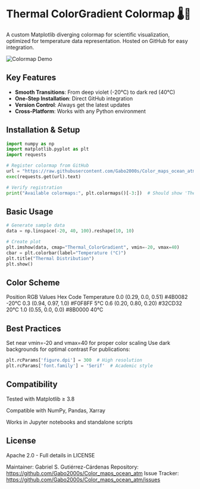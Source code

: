 # Thermal ColorGradient Colormap 🌡️🎨

A custom Matplotlib diverging colormap for scientific visualization, optimized for temperature data representation. Hosted on GitHub for easy integration.

![Colormap Demo](https://raw.githubusercontent.com/Gabo2000s/Color_maps_ocean_atm/main/docs/demo.png)

## Key Features
- **Smooth Transitions**: From deep violet (-20°C) to dark red (40°C)
- **One-Step Installation**: Direct GitHub integration
- **Version Control**: Always get the latest updates
- **Cross-Platform**: Works with any Python environment

## Installation & Setup

```python
import numpy as np
import matplotlib.pyplot as plt
import requests

# Register colormap from GitHub
url = "https://raw.githubusercontent.com/Gabo2000s/Color_maps_ocean_atm/main/Thermal_ColorGradient.py"
exec(requests.get(url).text)

# Verify registration
print("Available colormaps:", plt.colormaps()[-3:])  # Should show 'Thermal_ColorGradient'
```

## Basic Usage 

```python
# Generate sample data
data = np.linspace(-20, 40, 100).reshape(10, 10)

# Create plot
plt.imshow(data, cmap="Thermal_ColorGradient", vmin=-20, vmax=40)
cbar = plt.colorbar(label="Temperature (°C)")
plt.title("Thermal Distribution")
plt.show()
```
## Color Scheme
Position	RGB Values	Hex Code	Temperature
0.0	(0.29, 0.0, 0.51)	#4B0082	-20°C
0.3	(0.94, 0.97, 1.0)	#F0F8FF	5°C
0.6	(0.20, 0.80, 0.20)	#32CD32	20°C
1.0	(0.55, 0.0, 0.0)	#8B0000	40°C

## Best Practices
Set near vmin=-20 and vmax=40 for proper color scaling
Use dark backgrounds for optimal contrast
For publications:

```python
plt.rcParams['figure.dpi'] = 300  # High resolution
plt.rcParams['font.family'] = 'Serif'  # Academic style
```

## Compatibility
Tested with Matplotlib ≥ 3.8

Compatible with NumPy, Pandas, Xarray

Works in Jupyter notebooks and standalone scripts

## License
Apache 2.0 - Full details in LICENSE

Maintainer: Gabriel S. Gutiérrez-Cárdenas
Repository: https://github.com/Gabo2000s/Color_maps_ocean_atm
Issue Tracker: https://github.com/Gabo2000s/Color_maps_ocean_atm/issues
